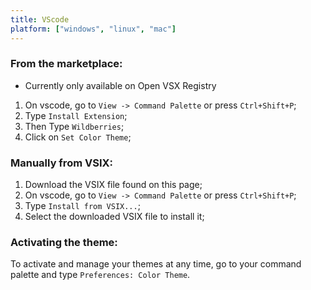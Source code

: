 ```yaml
---
title: VScode
platform: ["windows", "linux", "mac"]
---
```


### From the marketplace:

- Currently only available on Open VSX Registry

1. On vscode, go to `View -> Command Palette` or press `Ctrl+Shift+P`;
2. Type `Install Extension`;
3. Then Type `Wildberries`;
4. Click on `Set Color Theme`;

### Manually from VSIX:

1. Download the VSIX file found on this page;
2. On vscode, go to `View -> Command Palette` or press `Ctrl+Shift+P`;
3. Type `Install from VSIX...`;
4. Select the downloaded VSIX file to install it;

### Activating the theme:

To activate and manage your themes at any time, go to your command palette and type `Preferences: Color Theme`.
